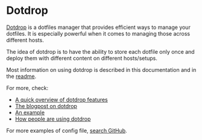 # Dotdrop

[Dotdrop](https://deadc0de.re/dotdrop/) is a dotfiles manager that provides efficient
ways to manage your dotfiles.
It is especially powerful when it comes to managing those across different hosts.

The idea of dotdrop is to have the ability to store each dotfile only once and deploy
them with different content on different hosts/setups.

Most information on using dotdrop is described in this documentation
and in the [readme](https://github.com/deadc0de6/dotdrop/blob/master/README.md).

For more, check:

* [A quick overview of dotdrop features](https://deadc0de.re/dotdrop/)
* [The blogpost on dotdrop](https://deadc0de.re/articles/dotfiles.html)
* [An example](https://github.com/deadc0de6/dotdrop#getting-started)
* [How people are using dotdrop](misc/people-using-dotdrop.md)

For more examples of config file, [search GitHub](https://github.com/search?q=filename%3Aconfig.yaml+dotdrop&type=Code).
